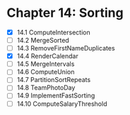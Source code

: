 # Chapter 14: Sorting

- [X] 14.1 ComputeIntersection
- [ ] 14.2 MergeSorted
- [ ] 14.3 RemoveFirstNameDuplicates
- [X] 14.4 RenderCalendar
- [ ] 14.5 MergeIntervals
- [ ] 14.6 ComputeUnion
- [ ] 14.7 PartitionSortRepeats
- [ ] 14.8 TeamPhotoDay
- [ ] 14.9 ImplementFastSorting
- [ ] 14.10 ComputeSalaryThreshold